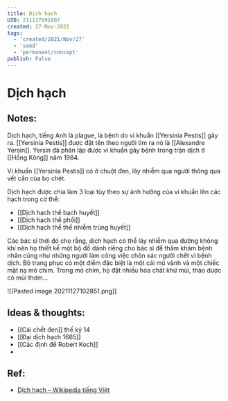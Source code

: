 ```yaml
---
title: Dịch hạch
UID: 211127091007
created: 27-Nov-2021
tags:
  - 'created/2021/Nov/27'
  - 'seed'
  - 'permanent/concept'
publish: False
---
```

# Dịch hạch

## Notes:
Dịch hạch, tiếng Anh là plague, là bệnh do vi khuẩn [[Yersinia Pestis]] gây ra. [[Yersinia Pestis]] được đặt tên theo người tìm ra nó là [[Alexandre Yersin]]. Yersin đã phân lập được vi khuẩn gây bệnh trong trận dịch ở [[Hồng Kông]] năm 1984.

Vi khuẩn [[Yersinia Pestis]] có ở chuột đen, lây nhiễm qua người thông qua vết cắn của bọ chét.

Dịch hạch được chia làm 3 loại tùy theo sự ảnh hưởng của vi khuẩn lên các hạch trong cơ thể:

- [[Dịch hạch thể bạch huyết]]
- [[Dịch hạch thể phổi]]
- [[Dịch hạch thể thể nhiễm trùng huyết]]

Các bác sĩ thời đó cho rằng, dịch hạch có thể lây nhiễm qua đường không khí nên họ thiết kế một bộ đồ dành riêng cho bác sĩ để thăm khám bệnh nhân cũng như những người làm công việc chôn xác người chết vì bệnh dịch. Bộ trang phục có một điểm đặc biệt là một cái mũ vành và một chiếc mặt nạ mỏ chim. Trong mỏ chim, họ đặt nhiều hóa chất khử mùi, thảo dược có mùi thơm...

![[Pasted image 20211127102851.png]]


## Ideas & thoughts:
- [[Cái chết đen]] thế kỷ 14
- [[Đại dịch hạch 1665]]
- [[Các định đề Robert Koch]]
- 
## Ref:
- [Dịch hạch – Wikipedia tiếng Việt](https://vi.wikipedia.org/wiki/D%E1%BB%8Bch_h%E1%BA%A1ch)